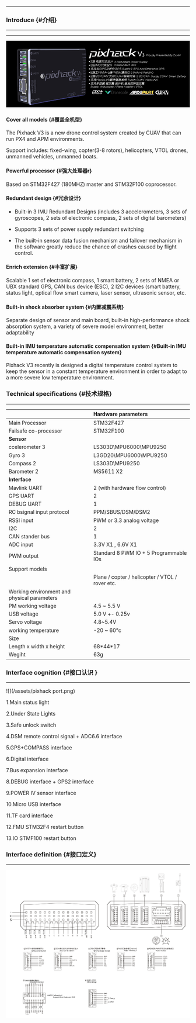 
---

### Introduce {#介绍}

---

---

![](/assets/pixhackv31.png)

#### Cover all models {#覆盖全机型}

The Pixhack V3 is a new drone control system created by CUAV that can run PX4 and APM environments.

Support includes: fixed-wing, copter\(3-8 rotors\), helicopters, VTOL drones, unmanned vehicles, unmanned boats.

#### Powerful processor {#强大处理器r}

Based on STM32F427 \(180MHZ\) master and STM32F100 coprocessor.

#### Redundant design {#冗余设计}

* Built-in 3 IMU Redundant Designs \(includes 3 accelerometers, 3 sets of gyroscopes, 2 sets of electronic compass, 2 sets of digital barometers\)

* Supports 3 sets of power supply redundant switching

* The built-in sensor data fusion mechanism and failover mechanism in the software greatly reduce the chance of crashes caused by flight control.

#### Enrich extension {#丰富扩展}

Scalable 1 set of electronic compass, 1 smart battery, 2 sets of NMEA or UBX standard GPS, CAN bus device \(ESC\), 2 I2C devices \(smart battery, status light, optical flow smart camera, laser sensor, ultrasonic sensor, etc.

#### Built-in shock absorber system {#内置减震系统}

Separate design of sensor and main board, built-in high-performance shock absorption system, a variety of severe model environment, better adaptability

#### Built-in IMU temperature automatic compensation system {#Built-in IMU temperature automatic compensation system}

Pixhack V3 recently is designed a digital temperature control system to keep the sensor in a constant temperature environment  in order to adapt to a more severe low temperature environment.

### Technical specifications {#技术规格}

---

|  | Hardware parameters |
| :--- | :--- |
| Main Processor | STM32F427 |
| Failsafe co-processor | STM32F100 |
| **Sensor** |  |
| ccelerometer 3 | LS303D\MPU6000\MPU9250 |
| Gyro 3 | L3GD20\MPU6000\MPU9250 |
| Compass 2 | LS303D\MPU9250 |
| Barometer 2 | MS5611 X2 |
| **Interface** |  |
| Mavlink UART | 2 \(with hardware flow control\) |
| GPS UART | 2 |
| DEBUG UART | 1 |
| RC bsignal input protocol | PPM/SBUS/DSM/DSM2 |
| RSSI input | PWM or 3.3 analog voltage |
| I2C | 2 |
| CAN stander bus | 1 |
| ADC input | 3.3V X1 , 6.6V X1 |
| PWM output | Standard 8 PWM IO + 5 Programmable IOs |
|  |  |
| Support models |  |
|  |Plane / copter / helicopter / VTOL / rover etc.|
| Working environment and physical parameters |  |
| PM working voltage | 4.5 ~ 5.5 V |
| USB voltage | 5.0 V +- 0.25v |
| Servo voltage | 4.8~5.4V |
| working temperature | -20 ~ 60°c |
| Size |  |
| Length x width x height | 68\*44\*17 |
| Wegiht | 63g |

### Interface cognition {#接口认识 }

---

![](/assets/pixhack port.png)

1.Main status light

2.Under State Lights

3.Safe unlock switch

4.DSM remote control signal + ADC6.6 interface

5.GPS+COMPASS interface

6.Digital interface

7.Bus expansion interface

8.DEBUG interface + GPS2 interface

9.POWER IV sensor interface

10.Micro USB interface

11.TF card interface

12.FMU STM32F4 restart button

13.IO STMF100 restart button

### Interface definition {#接口定义}

---

![](/assets/V33_legend.png)

